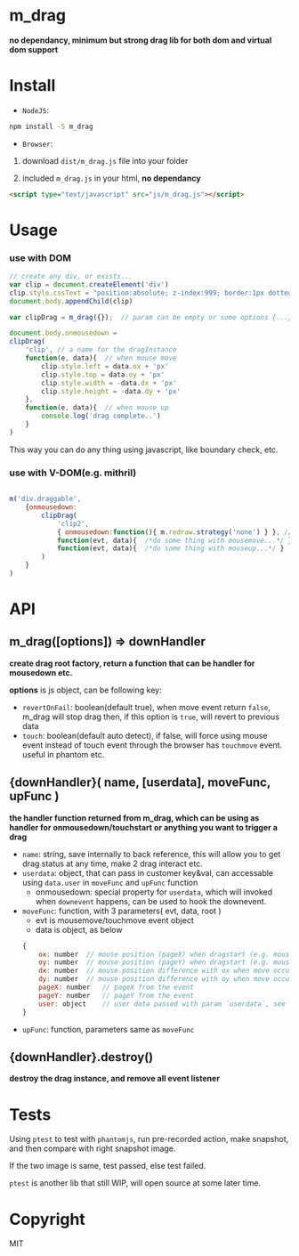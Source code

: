 # m_drag

**no dependancy, minimum but strong drag lib for both dom and virtual dom support**

# Install

- `NodeJS`:

````bash
npm install -S m_drag
````

- `Browser`:

1. download `dist/m_drag.js` file into your folder

2. included `m_drag.js` in your html, **no dependancy**

````html
<script type="text/javascript" src="js/m_drag.js"></script>
````

# Usage

### use with DOM

````javascript
// create any div, or exists...
var clip = document.createElement('div')
clip.style.cssText = "position:absolute; z-index:999; border:1px dotted red"
document.body.appendChild(clip)

var clipDrag = m_drag({});	// param can be empty or some options {...}

document.body.onmousedown = 
clipDrag(
	'clip',	// a name for the dragInstance
	function(e, data){ 	// when mouse move
		clip.style.left = data.ox + 'px'
		clip.style.top = data.oy + 'px'
		clip.style.width = -data.dx + 'px'
		clip.style.height = -data.dy + 'px'
	},
	function(e, data){	// when mouse up
		console.log('drag complete..')
	}	
)

````

This way you can do any thing using javascript, like boundary check, etc.

### use with V-DOM(e.g. mithril)

````javascript

m('div.draggable', 
	{onmousedown: 
		clipDrag(
			'clip2', 
			{ onmousedown:function(){ m.redraw.strategy('none') } }, // hook down event, prevent mithril auto-redraw system
			function(evt, data){  /*do some thing with mousemove...*/ },		// when move
			function(evt, data){  /*do some thing with mouseup...*/ }		// when up
		)
	}
)

````

# API

## m_drag([options]) => downHandler

**create drag root factory, return a function that can be handler for mousedown etc.**

**options** is js object, can be following key:

- `revertOnFail`: boolean(default true), when move event return `false`, m_drag will stop drag then, if this option is `true`, will revert to previous data
- `touch`:  boolean(default auto detect), if false, will force using mouse event instead of touch event through the browser has `touchmove` event. useful in phantom etc.

## {downHandler}( name, [userdata], moveFunc, upFunc )

**the handler function returned from m_drag, which can be using as handler for onmousedown/touchstart or anything you want to trigger a drag**

- `name`:  string, save internally to back reference, this will allow you to get drag status at any time, make 2 drag interact etc.
- `userdata`:  object, that can pass in customer key&val, can accessable using `data.user` in `moveFunc` and `upFunc` function
	- onmousedown:  special property for `userdata`, which will invoked when `downevent` happens, can be used to hook the downevent.
- `moveFunc`:  function, with 3 parameters( evt, data, root )
	- evt is mousemove/touchmove event object
	- data is object, as below
	````javascript
	{
		ox: number	// mouse position (pageX) when dragstart (e.g. mousedown)
		oy: number	// mouse position (pageY) when dragstart (e.g. mousedown)
		dx: number	// mouse position difference with ox when move occur (e.g. mousemove)
		dy: number	// mouse position difference with oy when move occur (e.g. mousemove)
		pageX: number	// pageX from the event
		pageY: number	// pageY from the event
		user: object	// user data passed with param `userdata`, see above; if omit, this will be {}
	}
	````
- `upFunc`: function, parameters same as `moveFunc`


## {downHandler}.destroy()

**destroy the drag instance, and remove all event listener**


# Tests

Using `ptest` to test with `phantomjs`, run pre-recorded action, make snapshot, and then compare with right snapshot image.

If the two image is same, test passed, else test failed.

`ptest` is another lib that still WIP, will open source at some later time.

# Copyright

MIT


